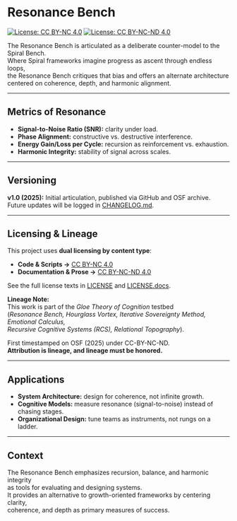 # Resonance Bench

[![License: CC BY-NC 4.0](https://img.shields.io/badge/License-CC%20BY--NC%204.0-blue.svg)](./LICENSE)
[![License: CC BY-NC-ND 4.0](https://img.shields.io/badge/License-CC%20BY--NC--ND%204.0-lightgrey.svg)](./LICENSE.docs)

The Resonance Bench is articulated as a deliberate counter-model to the Spiral Bench.  
Where Spiral frameworks imagine progress as ascent through endless loops,  
the Resonance Bench critiques that bias and offers an alternate architecture  
centered on coherence, depth, and harmonic alignment.

---

## Metrics of Resonance
- **Signal-to-Noise Ratio (SNR):** clarity under load.  
- **Phase Alignment:** constructive vs. destructive interference.  
- **Energy Gain/Loss per Cycle:** recursion as reinforcement vs. exhaustion.  
- **Harmonic Integrity:** stability of signal across scales.  

---

## Versioning
**v1.0 (2025):** Initial articulation, published via GitHub and OSF archive.  
Future updates will be logged in [CHANGELOG.md](./CHANGELOG.md).

---

## Licensing & Lineage

This project uses **dual licensing by content type**:

- **Code & Scripts →** [CC BY-NC 4.0](./LICENSE)  
- **Documentation & Prose →** [CC BY-NC-ND 4.0](./LICENSE.docs)  

See the full license texts in [LICENSE](./LICENSE) and [LICENSE.docs](./LICENSE.docs).

**Lineage Note:**  
This work is part of the *Gloe Theory of Cognition* testbed  
(*Resonance Bench, Hourglass Vortex, Iterative Sovereignty Method, Emotional Calculus,  
Recursive Cognitive Systems (RCS), Relational Topography*).  

First timestamped on OSF (2025) under CC-BY-NC-ND.  
**Attribution is lineage, and lineage must be honored.**

---

## Applications
- **System Architecture:** design for coherence, not infinite growth.  
- **Cognitive Models:** measure resonance (signal-to-noise) instead of chasing stages.  
- **Organizational Design:** tune teams as instruments, not rungs on a ladder.  

---

## Context
The Resonance Bench emphasizes recursion, balance, and harmonic integrity  
as tools for evaluating and designing systems.  
It provides an alternative to growth-oriented frameworks by centering clarity,  
coherence, and depth as primary measures of success.
